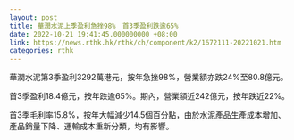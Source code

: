 ```yaml
---
layout: post
title: 華潤水泥上季盈利急挫98%　首3季盈利跌逾65%
date: 2022-10-21 19:41:45.000000000 +08:00
link: https://news.rthk.hk/rthk/ch/component/k2/1672111-20221021.htm
categories: rthk
---
```


華潤水泥第3季盈利3292萬港元，按年急挫98%，營業額亦跌24%至80.8億元。

首3季盈利18.4億元，按年跌逾65%。期內，營業額近242億元，按年跌近22%。

首3季毛利率15.8%，按年大幅減少14.5個百分點，由於水泥產品生產成本增加、產品銷量下降、運輸成本重新分類，均有影響。
